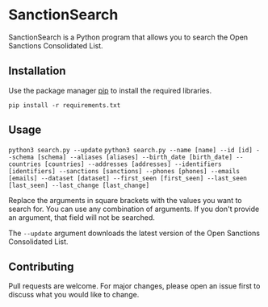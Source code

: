 # SanctionSearch

SanctionSearch is a Python program that allows you to search the Open Sanctions Consolidated List.

## Installation

Use the package manager [pip](https://pip.pypa.io/en/stable/) to install the required libraries.

`pip install -r requirements.txt`

## Usage

`python3 search.py --update`
`python3 search.py --name [name] --id [id] --schema [schema] --aliases [aliases] --birth_date [birth_date] --countries [countries] --addresses [addresses] --identifiers [identifiers] --sanctions [sanctions] --phones [phones] --emails [emails] --dataset [dataset] --first_seen [first_seen] --last_seen [last_seen] --last_change [last_change]`

Replace the arguments in square brackets with the values you want to search for. You can use any combination of arguments. If you don't provide an argument, that field will not be searched.

The `--update` argument downloads the latest version of the Open Sanctions Consolidated List.

## Contributing

Pull requests are welcome. For major changes, please open an issue first to discuss what you would like to change.